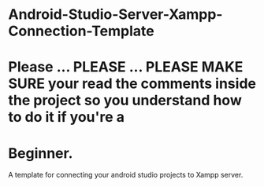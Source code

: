 # Android-Studio-Server-Xampp-Connection-Template
# Please ... PLEASE ... PLEASE MAKE SURE your read the comments inside the project so you understand how to do it if you're a
# Beginner.  
A template for connecting your android studio projects to Xampp server.  

